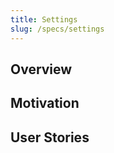 ```yaml
---
title: Settings
slug: /specs/settings
---
```


## Overview

## Motivation

## User Stories

<!-- wireframe here -->
<!-- Can also be used as a QA Checklist -->
